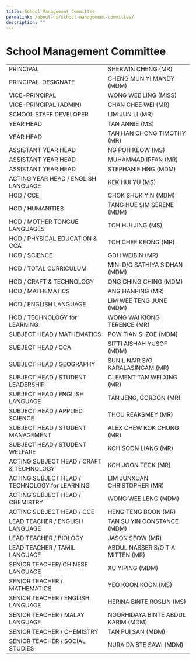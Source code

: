```yaml
---
title: School Management Committee
permalink: /about-us/school-management-committee/
description: ""
---
```

# School Management Committee

|                                                  |                                     |
|--------------------------------------------------|-------------------------------------|
| PRINCIPAL                                        |  SHERWIN CHENG (MR)                 |
|  PRINCIPAL-DESIGNATE                             |  CHENG MUN YI MANDY (MDM)           |
|  VICE-PRINCIPAL                                  |  WONG WEE LING (MISS)               |
|  VICE-PRINCIPAL (ADMIN)                          |  CHAN CHEE WEI (MR)                 |
|  SCHOOL STAFF DEVELOPER                          |  LIM JUN LI (MR)                    |
|  YEAR HEAD                                       |  TAN ANNIE (MS)                     |
|  YEAR HEAD                                       |  TAN HAN CHONG TIMOTHY (MR)         |
|  ASSISTANT YEAR HEAD                             |  NG POH KEOW (MS)                   |
|  ASSISTANT YEAR HEAD                             |  MUHAMMAD IRFAN (MR)                |
|  ASSISTANT YEAR HEAD                             |  STEPHANIE HNG (MDM)                |
|  ACTING YEAR HEAD / ENGLISH LANGUAGE             |  KEK HUI YU (MS)                    |
|  HOD / CCE                                       |  CHOK SHUK YIN (MDM)                |
|  HOD / HUMANITIES                                |  TANG HUE SIM SERENE (MDM)          |
|  HOD / MOTHER TONGUE LANGUAGES                   |  TOH HUI JING (MS)                  |
|  HOD / PHYSICAL EDUCATION & CCA                  |  TOH CHEE KEONG (MR)                |
|  HOD / SCIENCE                                   |  GOH WEIBIN (MR)                    |
|  HOD / TOTAL CURRICULUM                          |  MINI D/O SATHIYA SIDHAN (MDM)      |
|  HOD / CRAFT & TECHNOLOGY                        |  ONG CHING CHING (MDM)              |
|  HOD / MATHEMATICS                               |  ANG HANPING (MR)                   |
|  HOD / ENGLISH LANGUAGE                          |  LIM WEE TENG JUNE (MDM)            |
|  HOD / TECHNOLOGY for LEARNING                   |  WONG WAI KIONG TERENCE (MR)        |
|  SUBJECT HEAD / MATHEMATICS                      |  POW TIAN SI ZOE (MDM)              |
|  SUBJECT HEAD / CCA                              |  SITTI AISHAH YUSOF (MDM)           |
|  SUBJECT HEAD / GEOGRAPHY                        |  SUNIL NAIR S/O KARALASINGAM (MR)   |
|  SUBJECT HEAD / STUDENT LEADERSHIP               |  CLEMENT TAN WEI XING (MR)          |
|  SUBJECT HEAD / ENGLISH LANGUAGE                 |  TAN JENG, GORDON (MR)              |
|  SUBJECT HEAD / APPLIED SCIENCE                  |  THOU REAKSMEY (MR)                 |
|  SUBJECT HEAD  / STUDENT MANAGEMENT              |  ALEX CHEW KOK CHUNG (MR)           |
|  SUBJECT HEAD / STUDENT WELFARE                  |  KOH SOON LIANG (MR)                |
|  ACTING SUBJECT HEAD / CRAFT & TECHNOLOGY        |  KOH JOON TECK (MR)                 |
|  ACTING SUBJECT HEAD / TECHNOLOGY for   LEARNING |  LIM JUNXUAN CHRISTOPHER (MR)       |
|  ACTING SUBJECT HEAD / CHEMISTRY                 |  WONG WEE LENG (MDM)                |
|  ACTING SUBJECT HEAD / CCE                       |  HENG TENG BOON (MR)                |
|  LEAD TEACHER / ENGLISH LANGUAGE                 |  TAN SU YIN CONSTANCE (MDM)         |
|  LEAD TEACHER / BIOLOGY                          |  JASON SEOW (MR)                    |
|  LEAD TEACHER / TAMIL LANGUAGE                   |  ABDUL NASSER S/O T A MITTEN (MR)   |
|  SENIOR TEACHER/ CHINESE LANGUAGE                |  XU YIPING (MDM)                    |
|  SENIOR TEACHER / MATHEMATICS                    |  YEO KOON KOON (MS)                 |
|  SENIOR TEACHER / ENGLISH LANGUAGE               |  HERINA BINTE ROSLIN (MS)           |
|  SENIOR TEACHER / MALAY LANGUAGE                 |  NOORHIDAYA BINTE ABDUL KARIM (MDM) |
|  SENIOR TEACHER / CHEMISTRY                      |  TAN PUI SAN (MDM)                  |
|  SENIOR TEACHER / SOCIAL STUDIES                 |  NURAIDA BTE SAWI (MDM)             |